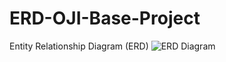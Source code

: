# ERD-OJI-Base-Project
Entity Relationship Diagram (ERD)
![ERD Diagram](https://github.com/IfyOJ/ERD-OJI-Base-Project/blob/main/images/diagram.png)
